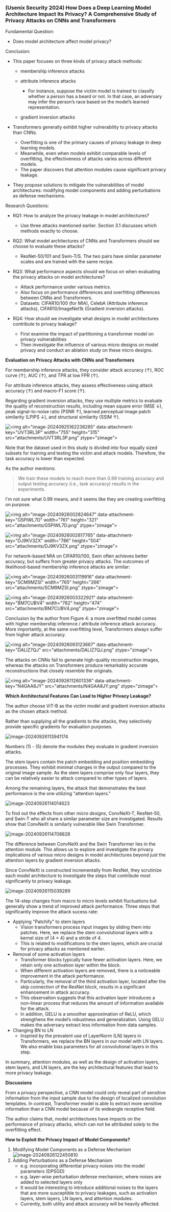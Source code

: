### (Usenix Security 2024) How Does a Deep Learning Model Architecture Impact Its Privacy? A Comprehensive Study of Privacy Attacks on CNNs and Transformers

Fundamental Question:

*   Does model architecture affect model privacy?

Conclusion:

*   This paper focuses on three kinds of privacy attack methods:

    *   membership inference attacks

    *   attribute inference attacks

        *   For instance, suppose the victim model is trained to classify whether a person has a beard or not. In that case, an adversary may infer the person’s race based on the model’s learned representation.

    *   gradient inversion attacks

*   Transformers generally exhibit higher vulnerability to privacy attacks than CNNs.

    *   Overfitting is one of the primary causes of privacy leakage in deep learning models.
    *   Meanwhile, even when models exhibit comparable levels of overfitting, the effectiveness of attacks varies across different models.
    *   The paper discovers that attention modules cause significant privacy leakage.

*   They propose solutions to mitigate the vulnerabilities of model architectures: modifying model components and adding perturbations as defense mechanisms.

Research Questions:

*   RQ1: How to analyze the privacy leakage in model architectures?

    *   Use three attacks mentioned earlier. Section 3.1 discusses which methods exactly to choose.

*   RQ2: What model architectures of CNNs and Transformers should we choose to evaluate these attacks?

    *   ResNet-50/101 and Swin-T/S. The two pairs have similar parameter scales and are trained with the same recipe.

*   RQ3: What performance aspects should we focus on when evaluating the privacy attacks on model architectures?

    *   Attack performance under various metrics.
    *   Also focus on performance differences and overfitting differences between CNNs and Transformers.
    *   Datasets: CIFAR10/100 (for MIA), CelebA (Attribute inference attacks), CIFAR10/ImageNet1k (Gradient inversion attacks).

*   RQ4: How should we investigate what designs in model architectures contribute to privacy leakage?

    *   First examine the impact of partitioning a transformer model on privacy vulnerabilities
    *   Then investigate the influence of various micro designs on model privacy and conduct an ablation study on these micro designs.

**Evaluation on Privacy Attacks with CNNs and Transformers**

For membership inference attacks, they consider attack accuracy (↑), ROC curve (↑), AUC (↑), and TPR at low FPR (↑).

For attribute inference attacks, they assess effectiveness using attack accuracy (↑) and macro-F1 score (↑).

Regarding gradient inversion attacks, they use multiple metrics to evaluate the quality of reconstruction results, including mean square error (MSE ↓), peak signal-to-noise ratio (PSNR ↑), learned perceptual image patch similarity (LPIPS ↓), and structural similarity (SSIM ↑).

![\<img alt="image-20240925162238265" data-attachment-key="UVT3RL3P" width="755" height="315" src="attachments/UVT3RL3P.png" ztype="zimage">](attachments/UVT3RL3P.png)

Note that the dataset used in this study is divided into four equally sized subsets for training and testing the victim and attack models. Therefore, the task accuracy is lower than expected.

As the author mentions:

> We train these models to reach more than 0.99 training accuracy and output testing accuracy (i.e., task accuracy) results in the experiments.

I'm not sure what 0.99 means, and it seems like they are creating overfitting on purpose.

![\<img alt="image-20240926002824647" data-attachment-key="G5PIWL7D" width="761" height="321" src="attachments/G5PIWL7D.png" ztype="zimage">](attachments/G5PIWL7D.png)

![\<img alt="image-20240926002817765" data-attachment-key="DJ9KV3ZX" width="786" height="504" src="attachments/DJ9KV3ZX.png" ztype="zimage">](attachments/DJ9KV3ZX.png)

For network-based MIA on CIFAR10/100, Swin often achieves better accuracy, but suffers from greater privacy attacks. The outcomes of likelihood-based membership inference attacks are similar:

![\<img alt="image-20240926003119916" data-attachment-key="SCM9MZSI" width="765" height="266" src="attachments/SCM9MZSI.png" ztype="zimage">](attachments/SCM9MZSI.png)

![\<img alt="image-20240926003322921" data-attachment-key="BM7CUBV4" width="782" height="474" src="attachments/BM7CUBV4.png" ztype="zimage">](attachments/BM7CUBV4.png)

Conclusion by the author from Figure 4: a more overfitted model comes with higher membership inference / attribute inference attack accuracy. More importantly, at the same overfitting level, Transformers always suffer from higher attack accuracy.

![\<img alt="image-20240926093123667" data-attachment-key="DALIZ7QJ" src="attachments/DALIZ7QJ.png" ztype="zimage">](attachments/DALIZ7QJ.png)

The attacks on CNNs fail to generate high-quality reconstruction images, whereas the attacks on Transformers produce remarkably accurate reconstructions that closely resemble the originals.

![\<img alt="image-20240926112601336" data-attachment-key="N4GAA8JY" src="attachments/N4GAA8JY.png" ztype="zimage">](attachments/N4GAA8JY.png)

**Which Architectural Features Can Lead to Higher Privacy Leakage?**

The author choose ViT-B as the victim model and gradient inversion attacks as the chosen attack method.

Rather than supplying all the gradients to the attacks, they selectively provide specific gradients for evaluation purposes.

![image-20240926113941174](./assets/image-20240926113941174.png)

Numbers (1) - (5) denote the modules they evaluate in gradient inversion attacks. 

The stem layers contain the patch embedding and position embedding processes. They exhibit minimal changes in the output compared to the original image sample. As the stem layers comprise only four layers, they can be relatively easier to attack compared to other types of layers.

Among the remaining layers, the attack that demonstrates the best performance is the one utilizing "attention layers."

![image-20240926114014623](./assets/image-20240926114014623.png)

To find out the effects from other *micro designs*, ConvNeXt-T, ResNet-50, and Swin-T who all share a similar parameter size are investigated. Results show that ConvNeXt is similarly vulnerable lilke Swin Transformer.

![image-20240926114708828](./assets/image-20240926114708828.png)

The difference between ConvNeXt and the Swin Transformer lies in the attention module. This allows us to explore and investigate the privacy implications of various micro designs in model architectures beyond just the attention layers by gradient inversion attacks.

Since ConvNeXt is constructed incrementally from ResNet, they scrutinize each model architecture to investigate the steps that contribute most significantly to privacy leakage.

![image-20240926115039289](./assets/image-20240926115039289.png)

The 14-step changes from macro to micro levels exhibit fluctuations but generally show a trend of improved attack performance. Three steps that significantly improve the attack sucess rate:

- Applying "Patchify" to stem layers
  - Vision transformers process input images by sliding them into patches. Here, we replace the stem convolutional layers with a kernel size of (4 × 4) and a stride of 4.
  - This is related to modifications to the stem layers, which are crucial for privacy attacks as mentioned earlier.
- Removal of some activation layers
  - Transformer blocks typically have fewer activation layers. Here, we retain only one activation layer within the block.
  - When different activation layers are removed, there is a noticeable improvement in the attack performance.
  - Particularly, the removal of the third activation layer, located after the skip connection of the ResNet block, results in a significant enhancement in attack accuracy.
  - This observation suggests that this activation layer introduces a non-linear process that reduces the amount of information available for the attack.
  - In addition, GELU is a smoother approximation of ReLU, which strengthens the model’s robustness and generalization. Using GELU makes the adversary extract less information from data samples.
- Changing BN to LN
  - Inspired by the prevalent use of LayerNorm (LN) layers in Transformers, we replace the BN layers in our model with LN layers. We also enable bias parameters for all convolutional layers in this step.

In summary, attention modules, as well as the design of activation layers, stem layers, and LN layers, are the key architectural features that lead to more privacy leakage.

**Discussions**

From a privacy perspective, a CNN model could only reveal part of sensitive information from the input sample due to the design of localized convolution templates. In contrast, Transformer model is able to extract more sensitive information than a CNN model because of its wideangle receptive field.

The author claims that, model architectures have impacts on the performance of privacy attacks, which can not be attributed *solely* to the overfitting effect.

**How to Exploit the Privacy Impact of Model Components?**

1. Modifying Model Components as a Defense Mechanism![image-20240926122450810](./assets/image-20240926122450810.png)
2. Adding Perturbations as a Defense Mechanism
   - e.g. incorporating differential privacy noises into the model parameters (DPSGD)
   - e.g. layer-wise perturbation defense mechanism, where noises are added to selected layers only
   - It would be interesting to introduce additional noises to the layers that are more susceptible to privacy leakages, such as activation layers, stem layers, LN layers, and attention modules.
   - Currently, both utility and attack accuracy will be heavily affected.

